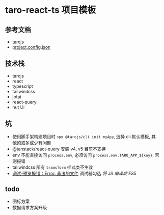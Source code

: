 # taro-react-ts 项目模板

## 参考文档

- [tarojs](https://taro-docs.jd.com/docs/)
- [project.config.json](https://developers.weixin.qq.com/miniprogram/dev/devtools/projectconfig.html)

## 技术栈

- tarojs
- react
- typescript
- tailwindcss
- jotai
- react-query
- nut UI

## 坑

- 使用脚手架构建项目时 `npx @tarojs/cli init myApp`, 选择 cli 默认模板, 其他的或多或少有问题
- @tanstack/react-query 安装 v4, v5 目前不支持
- env 不能直接访问 `process.env`, 必须访问 `process.env.TARO_APP_${key}`, 否则报错
- tailwindcss 所有 `transform` 样式类不生效
- [调试-预览报错：Error: 非法的文件](https://developers.weixin.qq.com/community/minihome/doc/00064018e8c52030127c4134f5b400) 调试器勾选 _将 JS 编译成 ES5_

## todo

- 图标方案
- 数据请求方案升级
